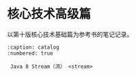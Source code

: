 # 核心技术高级篇

以第十版核心技术基础篇为参考书的笔记记录。

```{toctree}
:caption: catalog
:numbered: true

 Java 8 Stream（流） <stream>
```
